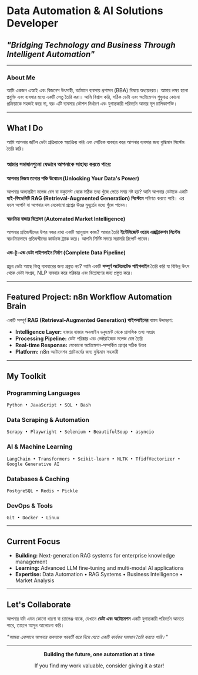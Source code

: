 # Data Automation & AI Solutions Developer
## *"Bridging Technology and Business Through Intelligent Automation"*

---

### About Me

আমি একজন এআই এবং বিজনেস উৎসাহী, বর্তমানে ব্যবসায় প্রশাসন (BBA) বিষয়ে অধ্যয়নরত। আমার লক্ষ্য হলো প্রযুক্তি এবং ব্যবসার মধ্যে একটি সেতু তৈরি করা। আমি বিশ্বাস করি, সঠিক ডেটা এবং অটোমেশন শুধুমাত্র কোনো প্রক্রিয়াকে সহজই করে না, বরং এটি ব্যবসার কৌশল নির্ধারণ এবং যুগান্তকারী পরিবর্তন আনার মূল চালিকাশক্তি।

---

## What I Do

আমি আপনার জটিল ডেটা প্রক্রিয়াকে স্বয়ংক্রিয় করি এবং সেটিকে ব্যবহার করে আপনার ব্যবসার জন্য বুদ্ধিমান সিস্টেম তৈরি করি।

### আমার সমাধানগুলো যেভাবে আপনাকে সাহায্য করতে পারে:

#### **আপনার নিজস্ব তথ্যের শক্তি উন্মোচন (Unlocking Your Data's Power)**
আপনার অভ্যন্তরীণ নলেজ বেস বা ডকুমেন্ট থেকে সঠিক তথ্য খুঁজে পেতে সময় নষ্ট হয়? আমি আপনার ডেটাকে একটি **হাই-ফিডেলিটি RAG (Retrieval-Augmented Generation) সিস্টেমে** পরিণত করতে পারি। এর ফলে আপনি বা আপনার দল যেকোনো প্রশ্নের উত্তর মুহূর্তের মধ্যে খুঁজে পাবেন।

#### **স্বয়ংক্রিয় বাজার বিশ্লেষণ (Automated Market Intelligence)**
আপনার প্রতিদ্বন্দ্বীদের উপর নজর রাখা একটি ম্যানুয়াল কাজ? আমার তৈরি **ইন্টেলিজেন্ট ওয়েব এক্সট্র্যাকশন সিস্টেম** স্বয়ংক্রিয়ভাবে প্রতিদ্বন্দ্বীদের কার্যক্রম ট্র্যাক করে। আপনি নির্দিষ্ট সময়ে সরাসরি রিপোর্ট পাবেন।

#### **এন্ড-টু-এন্ড ডেটা পাইপলাইন নির্মাণ (Complete Data Pipeline)**
প্রচুর ডেটা আছে কিন্তু ব্যবহারের জন্য প্রস্তুত নয়? আমি একটি **সম্পূর্ণ অটোমেটেড পাইপলাইন** তৈরি করি যা বিভিন্ন উৎস থেকে ডেটা সংগ্রহ, NLP ব্যবহার করে পরিষ্কার এবং বিশ্লেষণের জন্য প্রস্তুত করে।

---

## Featured Project: n8n Workflow Automation Brain

একটি সম্পূর্ণ **RAG (Retrieval-Augmented Generation) পাইপলাইনের** বাস্তব উদাহরণ:

- **Intelligence Layer:** হাজার হাজার অনলাইন ডকুমেন্ট থেকে প্রাসঙ্গিক তথ্য সংগ্রহ
- **Processing Pipeline:** ডেটা পরিষ্কার এবং ভেক্টরাইজড নলেজ বেস তৈরি
- **Real-time Response:** যেকোনো অটোমেশন-সম্পর্কিত প্রশ্নের সঠিক উত্তর
- **Platform:** n8n অটোমেশন প্ল্যাটফর্মের জন্য বুদ্ধিমান সহকারী

---

## My Toolkit

### Programming Languages
```
Python • JavaScript • SQL • Bash
```

### Data Scraping & Automation
```
Scrapy • Playwright • Selenium • BeautifulSoup • asyncio
```

### AI & Machine Learning
```
LangChain • Transformers • Scikit-learn • NLTK • TfidfVectorizer • Google Generative AI
```

### Databases & Caching
```
PostgreSQL • Redis • Pickle
```

### DevOps & Tools
```
Git • Docker • Linux
```

---

## Current Focus

- **Building:** Next-generation RAG systems for enterprise knowledge management
- **Learning:** Advanced LLM fine-tuning and multi-modal AI applications
- **Expertise:** Data Automation • RAG Systems • Business Intelligence • Market Analysis

---

## Let's Collaborate

আপনার যদি এমন কোনো ধারণা বা চ্যালেঞ্জ থাকে, যেখানে **ডেটা এবং অটোমেশন** একটি যুগান্তকারী পরিবর্তন আনতে পারে, তাহলে আসুন আলোচনা করি।

*"আমরা একসাথে আপনার ব্যবসাকে পরবর্তী স্তরে নিয়ে যেতে একটি কার্যকর সমাধান তৈরি করতে পারি।"*

---

<div align="center">

**Building the future, one automation at a time**

If you find my work valuable, consider giving it a star!

</div>
